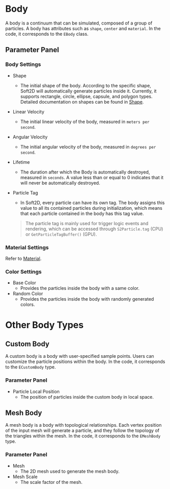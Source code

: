# Body
A body is a continuum that can be simulated, composed of a group of particles. A body has attributes such as `shape`, `center` and `material`. In the code, it corresponds to the `EBody` class.


## Parameter Panel

### Body Settings
- Shape
  - The initial shape of the body. According to the specific shape, Soft2D will automatically generate particles inside it. Currently, it supports rectangle, circle, ellipse, capsule, and polygon types. Detailed documentation on shapes can be found in [Shape](./Shape.md).
- Linear Velocity
  - The initial linear velocity of the body, measured in `meters per second`.
- Angular Velocity
  - The initial angular velocity of the body, measured in `degrees per second`.
- Lifetime
  - The duration after which the Body is automatically destroyed, measured in `seconds`. A value less than or equal to 0 indicates that it will never be automatically destroyed.
- Particle Tag
  - In Soft2D, every particle can have its own tag. The body assigns this value to all its contained particles during initialization, which means that each particle contained in the body has this tag value.
  
  > The particle tag is mainly used for trigger logic events and rendering, which can be accessed through `S2Particle.tag` (CPU) or `GetParticleTagBuffer()` (GPU).
  
### Material Settings
Refer to [Material](./Material.md).

### Color Settings
- Base Color
  - Provides the particles inside the body with a same color.
- Random Color
  - Provides the particles inside the body with randomly generated colors.

# Other Body Types

## Custom Body
A custom body is a body with user-specified sample points. Users can customize the particle positions within the body. In the code, it corresponds to the `ECustomBody` type.

### Parameter Panel

- Particle Local Position
  - The position of particles inside the custom body in local space.

## Mesh Body
A mesh body is a body with topological relationships. Each vertex position of the input mesh will generate a particle, and they follow the topology of the triangles within the mesh. In the code, it corresponds to the `EMeshBody` type.

### Parameter Panel
- Mesh
  - The 2D mesh used to generate the mesh body.
- Mesh Scale
  - The scale factor of the mesh.